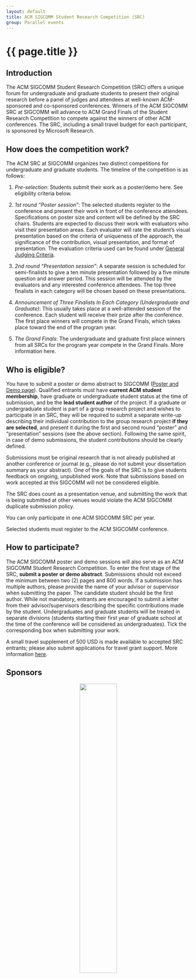 ```yaml
---
layout: default
title: ACM SIGCOMM Student Research Competition (SRC)
group: Parallel events
---
```


# {{ page.title }}

## Introduction
The ACM SIGCOMM Student Research Competition (SRC) offers a unique forum for undergraduate and graduate students to present their original research before a panel of judges and attendees at well-known ACM-sponsored and co-sponsored conferences. Winners of the ACM SIGCOMM SRC at SIGCOMM will advance to ACM Grand Finals of the Student Research Competition to compete against the winners of other ACM conferences. The SRC, including a small travel budget for each participant, is sponsored by Microsoft Research.

## How does the competition work?
The ACM SRC at SIGCOMM organizes two distinct competitions for undergraduate and graduate students. The timeline of the competition is as follows:

1. *Pre-selection*: Students submit their work as a poster/demo here. See eligibility criteria below.

2. *1st round “Poster session”*: The selected students register to the conference and present their work in front of the conference attendees. Specifications on poster size and content will be defined by the SRC chairs. Students are expected to discuss their work with evaluators who visit their presentation areas. Each evaluator will rate the student’s visual presentation based on the criteria of uniqueness of the approach, the significance of the contribution, visual presentation, and format of presentation. The evaluation criteria used can be found under [General Judging Criteria](https://src.acm.org/judging).

3. *2nd round “Presentation session”*: A separate session is scheduled for semi-finalists to give a ten minute presentation followed by a five minute question and answer period. This session will be attended by the evaluators and any interested conference attendees. The top three finalists in each category will be chosen based on these presentations.

4. *Announcement of Three Finalists In Each Category (Undergraduate and Graduate)*: This usually takes place at a well-attended session of the conference. Each student will receive their prize after the conference. The first place winners will compete in the Grand Finals, which takes place toward the end of the program year.

5. *The Grand Finals*: The undergraduate and graduate first place winners from all SRCs for the program year compete in the Grand Finals. More information here.

## Who is eligible?
You have to submit a poster or demo abstract to SIGCOMM ([Poster and Demo page]({{site.baseurl}}/cf-posters.html)). Qualified entrants must have **current ACM student membership**, have graduate or undergraduate student status at the time of submission, and be the **lead student author** of the project. If a graduate or undergraduate student is part of a group research project and wishes to participate in an SRC, they will be required to submit a separate write-up describing their individual contribution to the group research project **if they are selected**, and present it during  the first and second round “poster” and “presentation” sessions (see the above section). Following the same spirit, in case of demo submissions, the student contributions should be clearly defined.

Submissions must be original research that is not already published at another conference or journal (e.g., please do not submit your dissertation summary as your abstract). One of the goals of the SRC is to give students feedback on ongoing, unpublished work. Note that submissions based on work accepted at this SIGCOMM will not be considered eligible. 

The SRC does count as a presentation venue, and submitting the work that is being submitted at other venues would violate the ACM SIGCOMM duplicate submission policy.

You can only participate in one ACM SIGCOMM SRC per year.

Selected students must register to the ACM SIGCOMM conference.

## How to participate?
The ACM SIGCOMM poster and demo sessions will also serve as an ACM  SIGCOMM Student Research Competition. To enter the first stage of the SRC, **submit a poster or demo abstract**. Submissions should not exceed the minimum between two (2) pages and 800 words. If a submission has multiple authors, please provide the name of your advisor or supervisor when submitting the paper. The candidate student should be the first author. While not mandatory, entrants are encouraged to submit a letter from their advisor/supervisors describing the specific contributions made by the student. Undergraduates and graduate students will be treated in separate divisions (students starting their first year of graduate school at the time of the conference will be considered as undergraduates). Tick the corresponding box when submitting your work.
    
A small travel supplement of 500 USD is made available to accepted SRC entrants; please also submit applications for travel grant support. More information [here](https://src.acm.org/).
   
## Sponsors
<div align="center"><img src="{{ site.baseurl }}/images/sponsors/microsoft.jpeg" style="width:45%;"/></div>

